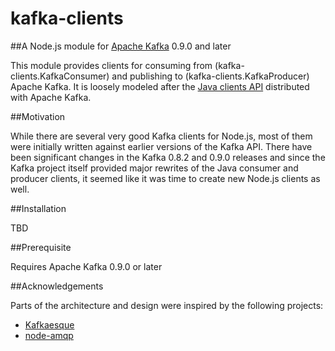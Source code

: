 # kafka-clients

##A Node.js module for [Apache Kafka](http://kafka.apache.org/documentation.html) 0.9.0 and later

This module provides clients for consuming from (kafka-clients.KafkaConsumer) and publishing to (kafka-clients.KafkaProducer) Apache Kafka.  It is loosely modeled after the [Java clients API](http://kafka.apache.org/090/javadoc/index.html) distributed with Apache Kafka.

##Motivation

While there are several very good Kafka clients for Node.js, most of them were initially written against earlier versions of the Kafka API.  There have been significant changes in the Kafka 0.8.2 and 0.9.0 releases and since the Kafka project itself provided major rewrites of the Java consumer and producer clients, it seemed like it was time to create new Node.js clients as well.

##Installation

TBD

##Prerequisite

Requires Apache Kafka 0.9.0 or later

##Acknowledgements

Parts of the architecture and design were inspired by the following projects:
* [Kafkaesque](https://github.com/pelger/Kafkaesque)
* [node-amqp](https://github.com/postwait/node-amqp)
